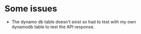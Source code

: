 # Some issues

* The dynamo db table doesn't exist so had to test with my own dynamodb table to test the API response.

